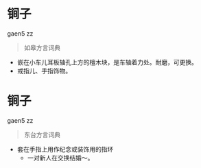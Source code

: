 # 锏子
gaen5 zz
> 如皋方言词典
- 嵌在小车儿耳板轴孔上方的檀木块，是车轴着力处。耐磨，可更换。
- 戒指儿、手指饰物。

# 锏子
gaen5 zz
> 东台方言词典
- 套在手指上用作纪念或装饰用的指环
  - 一对新人在交换结婚～。
